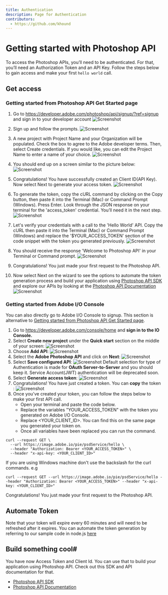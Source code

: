 ```yaml
---
title: Authentication
description: Page for Authentication
contributors:
  - https://github.com/khound
---
```

# Getting started with Photoshop API

To access the Photoshop APIs, you’ll need to be authenticated. For that, you’ll need an Authorization Token and an API Key. Follow the steps below to gain access and make your first `hello world` call.

## Get access
### Getting started from Photoshop API Get Started page

1. Go to https://developer.adobe.com/photoshop/api/signup/?ref=signup and sign in to your developer account
![Screenshot](images/LandingPage.png)

2. Sign up and follow the prompts.
![Screenshot](images/SignUp.png)

3. A new project with Project Name and your Organization will be populated. Check the box to agree to the Adobe developer terms. Then, select Create credentials.
If you would like, you can edit the Project Name to enter a name of your choice.
![Screenshot](images/CreateCredential.png)

4. You should end up on a screen similar to the picture below:
![Screenshot](images/WelcomePhotoshopAPI.png)

5. Congratulations! You have successfully created an Client ID(API Key). Now select Next to generate your access token.
![Screenshot](images/GenerateTokenWizard.png)

6. To generate the token, copy the cURL command by clicking on the Copy button, then paste it into the Terminal (Mac) or Command Prompt (Windows). Press Enter. Look through the JSON response on your terminal for the 'access_token' credential. You’ll need it in the next step.
![Screenshot](images/AccessTokenCurlCmd.png)

7. Let's verify your credentials with a call to the 'Hello World' API. Copy the cURL then paste it into the Terminal (Mac) or Command Prompt (Windows) and replace the '$YOUR_ACCESS_TOKEN' section of the code snippet with the token you generated previously.
![Screenshot](images/TestCredential.png)

8. You should receive the response 'Welcome to Photoshop API' in your Terminal or Command prompt.
![Screenshot](images/HelloworldCurlCmd.png)

9. Congratulations! You just made your first request to the Photoshop API.

10. Now select Next on the wizard to see the options to automate the token generation process and build your application using [Photoshop API SDK](https://github.com/adobe/adobe-photoshop-api-sdk) and explore our APIs by looking at the [Photoshop API Documentation](../api/)
![Screenshot](images/BuildApp.png)

### Getting started from Adobe I/O Console

You can also directly go to Adobe I/O Console to signup. This section is alternative to [Getting started from Photoshop API Get Started page](#getting-started-from-photoshop-api-get-started-page).
1. Go to https://developer.adobe.com/console/home and **sign in to the IO Console.**
2. Select **Create new project** under the **Quick start** section on the middle of your screen:
![Screenshot](images/CreateNewProjectConsole.png)
3. Choose **Add API**:
![Screenshot](images/AddAPIConsole.png)
4. Select the **Adobe Photoshop API** and click on **Next**:
![Screenshot](images/SelectAPIConsole.png)
5. Select **Save configured API**:
![Screenshot](images/ServicePrincipalConsole.png)
Default selection for type of Authentication is made for **OAuth Server-to-Server** and you should keep it. Service Account(JWT) authentication will be deprecated soon.  
6. Select **Generate access token**:
![Screenshot](images/GenerateAccessTokenFromConsole.png)
7. Congratulations! You have just created a token. You can **copy** the token :
![Screenshot](images/AccessTokenCurlConsole.png)
8. Once you’ve created your token, you can follow the steps below to make your first API call.
   - Open your terminal and paste the code below.
   - Replace the variables "YOUR_ACCESS_TOKEN" with the token you generated on Adobe I/O Console.
   - Replace <YOUR_CLIENT_ID>. You can find this on the same page you generated your token on.
   - Once all variables have been replaced you can run the command.

``` shell
curl --request GET \
  --url https://image.adobe.io/pie/psdService/hello \
  --header "Authorization: Bearer <YOUR_ACCESS_TOKEN>" \
  --header "x-api-key: <YOUR_CLIENT_ID>"
```

If you are using Windows machine don't use the backslash for the curl commands. e.g
``` shell
curl --request GET --url https://image.adobe.io/pie/psdService/hello --header "Authorization: Bearer <YOUR_ACCESS_TOKEN>" --header "x-api-key: <YOUR_CLIENT_ID>"
```
Congratulations! You just made your first request to the Photoshop API.

## Automate Token
Note that your token will expire every 60 minutes and will need to be refreshed after it expires. You can automate the token generation by referring to our sample code in node.js [here](https://github.com/AdobeDocs/cis-photoshop-api-docs/blob/main/sample-code/jwt-sample-app/index.js)

## Build something cool#
You have now Access Token and Client Id. You can use that to build your application using Photoshop API.
Check out this SDK and API documentation for that.
- [Photoshop API SDK](https://github.com/adobe/adobe-photoshop-api-sdk#readme)
- [Photoshop API Documentation](../api/)
